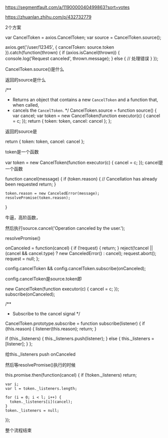 https://segmentfault.com/a/1190000040499863?sort=votes

https://zhuanlan.zhihu.com/p/432732779


2个方案

var CancelToken = axios.CancelToken;
var source = CancelToken.source();

axios.get('/user/12345', {
  cancelToken: source.token
}).catch(function(thrown) {
  if (axios.isCancel(thrown)) {
    console.log('Request canceled', thrown.message);
  } else {
    // 处理错误
  }
});

CancelToken.source()是什么

返回的source是什么

/**
 * Returns an object that contains a new `CancelToken` and a function that, when called,
 * cancels the `CancelToken`.
 */
CancelToken.source = function source() {
  var cancel;
  var token = new CancelToken(function executor(c) {
    cancel = c;
  });
  return {
    token: token,
    cancel: cancel
  };
};

返回的source是

return {
  token: token,
  cancel: cancel
};

token是一个函数

var token = new CancelToken(function executor(c) {
    cancel = c;
  });
  cancel是 一个函数

  function cancel(message) {
    if (token.reason) {
      // Cancellation has already been requested
      return;
    }

    token.reason = new CanceledError(message);
    resolvePromise(token.reason);
  }

  牛逼，高阶函数，


  然后执行source.cancel('Operation canceled by the user.');

  resolvePromise()

  onCanceled = function(cancel) {
    if (!request) {
      return;
    }
    reject(!cancel || (cancel && cancel.type) ? new CanceledError() : cancel);
    request.abort();
    request = null;
  };

  config.cancelToken && config.cancelToken.subscribe(onCanceled);

  config.cancelToken是source.token即

  new CancelToken(function executor(c) {
    cancel = c;
  });
  subscribe(onCanceled);

  /**
 * Subscribe to the cancel signal
 */

CancelToken.prototype.subscribe = function subscribe(listener) {
  if (this.reason) {
    listener(this.reason);
    return;
  }

  if (this._listeners) {
    this._listeners.push(listener);
  } else {
    this._listeners = [listener];
  }
};

给this._listeners push onCanceled

然后等resolvePromise()执行的时候

  this.promise.then(function(cancel) {
    if (!token._listeners) return;

    var i;
    var l = token._listeners.length;

    for (i = 0; i < l; i++) {
      token._listeners[i](cancel);
    }
    token._listeners = null;
  });
  

  整个流程结束
